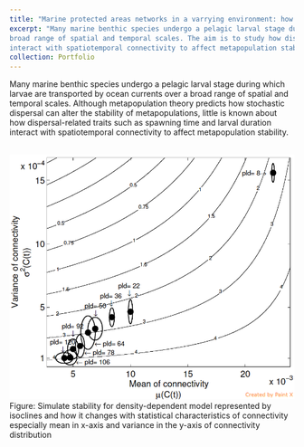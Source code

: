 ```yaml
---
title: "Marine protected areas networks in a varrying environment: how big and distant?"
excerpt: "Many marine benthic species undergo a pelagic larval stage during which larvae are transported by ocean currents over a 
broad range of spatial and temporal scales. The aim is to study how dispersal-related traits such as spawning time and larval duration
interact with spatiotemporal connectivity to affect metapopulation stability."
collection: Portfolio
---
```


Many marine benthic species undergo a pelagic larval stage during which larvae are transported by ocean currents over a broad range
of spatial and temporal scales. Although metapopulation theory predicts how stochastic dispersal can alter the stability of metapopulations,
little is known about how dispersal-related traits such as spawning time and larval duration interact with spatiotemporal connectivity 
to affect metapopulation stability. 


<br/><img src='/images/Pic1.png'>
Figure: Simulate stability for density-dependent model represented by isoclines and how it changes with statistical characteristics
of connectivity especially mean in x-axis and variance in the y-axis of connectivity distribution
